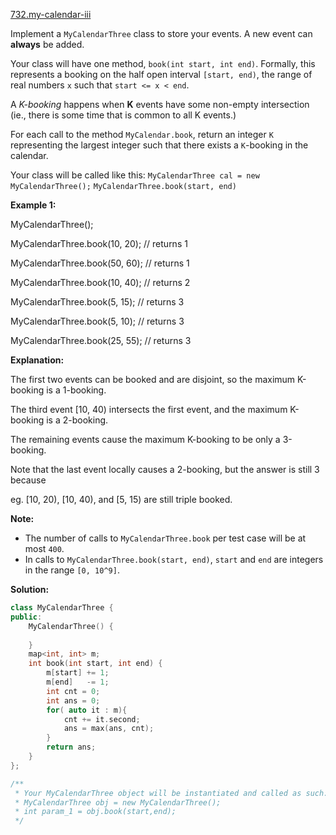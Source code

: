 [732.my-calendar-iii](https://leetcode.com/problems/my-calendar-iii/)  

Implement a `MyCalendarThree` class to store your events. A new event can **always** be added.

Your class will have one method, `book(int start, int end)`. Formally, this represents a booking on the half open interval `[start, end)`, the range of real numbers `x` such that `start <= x < end`.

A _K-booking_ happens when **K** events have some non-empty intersection (ie., there is some time that is common to all K events.)

For each call to the method `MyCalendar.book`, return an integer `K` representing the largest integer such that there exists a `K`\-booking in the calendar.

Your class will be called like this: `MyCalendarThree cal = new MyCalendarThree();` `MyCalendarThree.book(start, end)`

**Example 1:**

  
MyCalendarThree();
  
MyCalendarThree.book(10, 20); // returns 1
  
MyCalendarThree.book(50, 60); // returns 1
  
MyCalendarThree.book(10, 40); // returns 2
  
MyCalendarThree.book(5, 15); // returns 3
  
MyCalendarThree.book(5, 10); // returns 3
  
MyCalendarThree.book(25, 55); // returns 3
  
**Explanation:** 
  
The first two events can be booked and are disjoint, so the maximum K-booking is a 1-booking.
  
The third event \[10, 40) intersects the first event, and the maximum K-booking is a 2-booking.
  
The remaining events cause the maximum K-booking to be only a 3-booking.
  
Note that the last event locally causes a 2-booking, but the answer is still 3 because
  
eg. \[10, 20), \[10, 40), and \[5, 15) are still triple booked.
  

**Note:**

*   The number of calls to `MyCalendarThree.book` per test case will be at most `400`.
*   In calls to `MyCalendarThree.book(start, end)`, `start` and `end` are integers in the range `[0, 10^9]`.  



**Solution:**  

```cpp
class MyCalendarThree {
public:
    MyCalendarThree() {
        
    }
    map<int, int> m;
    int book(int start, int end) {
        m[start] += 1;
        m[end]   -= 1;
        int cnt = 0;
        int ans = 0;
        for( auto it : m){
            cnt += it.second;
            ans = max(ans, cnt);
        }
        return ans;
    }
};

/**
 * Your MyCalendarThree object will be instantiated and called as such:
 * MyCalendarThree obj = new MyCalendarThree();
 * int param_1 = obj.book(start,end);
 */
```
      